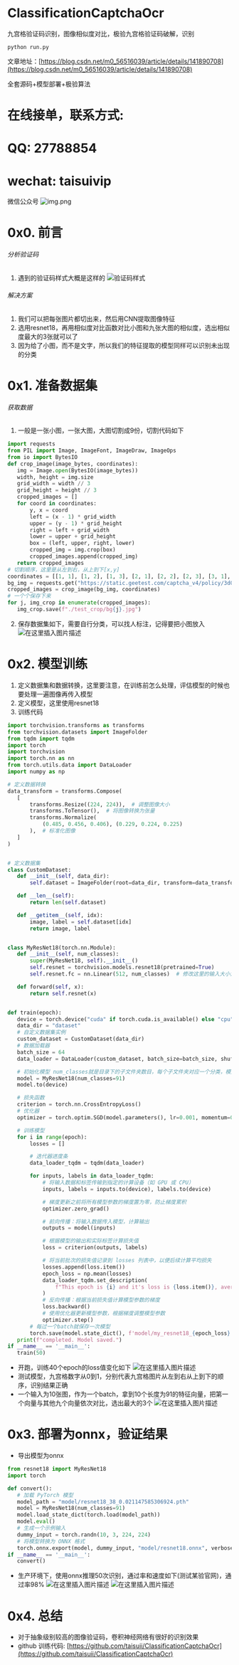 
# ClassificationCaptchaOcr

九宫格验证码识别，图像相似度对比，极验九宫格验证码破解，识别

```shell
python run.py
```

文章地址：[https://blog.csdn.net/m0_56516039/article/details/141890708](https://blog.csdn.net/m0_56516039/article/details/141890708)

全套源码+模型部署+极验算法

# 在线接单，联系方式:
# QQ: 27788854
# wechat: taisuivip

微信公众号
![img.png](image/img.png)

# 0x0. 前言
###### 分析验证码
1. 遇到的验证码样式大概是这样的
![验证码样式](https://i-blog.csdnimg.cn/direct/b62096ccaccc4ccd9b7b7cabc0b5d66a.png)

###### 解决方案

 1. 我们可以把每张图片都切出来，然后用CNN提取图像特征
 2. 选用resnet18，再用相似度对比函数对比小图和九张大图的相似度，选出相似度最大的3张就可以了
 3. 因为给了小图，而不是文字，所以我们的特征提取的模型同样可以识别未出现的分类

# 0x1. 准备数据集
###### 获取数据

 1. 一般是一张小图，一张大图，大图切割成9份，切割代码如下
 ```python
import requests
from PIL import Image, ImageFont, ImageDraw, ImageOps
from io import BytesIO
def crop_image(image_bytes, coordinates):
    img = Image.open(BytesIO(image_bytes))
    width, height = img.size
    grid_width = width // 3
    grid_height = height // 3
    cropped_images = []
    for coord in coordinates:
        y, x = coord
        left = (x - 1) * grid_width
        upper = (y - 1) * grid_height
        right = left + grid_width
        lower = upper + grid_height
        box = (left, upper, right, lower)
        cropped_img = img.crop(box)
        cropped_images.append(cropped_img)
    return cropped_images
# 切割顺序，这里是从左到右，从上到下[x,y]
coordinates = [[1, 1], [1, 2], [1, 3], [2, 1], [2, 2], [2, 3], [3, 1], [3, 2], [3, 3]]
bg_img = requests.get("https://static.geetest.com/captcha_v4/policy/3d0936b11a2c4a65bbb53635e656c780/nine/110394/2024-09-06T00/ed02acd0ac294a41b880d9106240f12a.jpg").content
cropped_images = crop_image(bg_img, coordinates)
# 一个个保存下来
for j, img_crop in enumerate(cropped_images):
    img_crop.save(f"./test_crop/bg{j}.jpg")
```
 2. 保存数据集如下，需要自行分类，可以找人标注，记得要把小图放入
![在这里插入图片描述](https://i-blog.csdnimg.cn/direct/2304c044256c4811b4f9746cf0f61187.png)
# 0x2. 模型训练
 1. 定义数据集和数据转换，这里要注意，在训练前怎么处理，评估模型的时候也要处理一遍图像再传入模型
 2. 定义模型，这里使用resnet18
 3. 训练代码
 ```python
import torchvision.transforms as transforms
from torchvision.datasets import ImageFolder
from tqdm import tqdm
import torch
import torchvision
import torch.nn as nn
from torch.utils.data import DataLoader
import numpy as np

# 定义数据转换
data_transform = transforms.Compose(
    [
        transforms.Resize((224, 224)),  # 调整图像大小
        transforms.ToTensor(),  # 将图像转换为张量
        transforms.Normalize(
            (0.485, 0.456, 0.406), (0.229, 0.224, 0.225)
        ),  # 标准化图像
    ]
)


# 定义数据集
class CustomDataset:
    def __init__(self, data_dir):
        self.dataset = ImageFolder(root=data_dir, transform=data_transform)

    def __len__(self):
        return len(self.dataset)

    def __getitem__(self, idx):
        image, label = self.dataset[idx]
        return image, label


class MyResNet18(torch.nn.Module):
    def __init__(self, num_classes):
        super(MyResNet18, self).__init__()
        self.resnet = torchvision.models.resnet18(pretrained=True)
        self.resnet.fc = nn.Linear(512, num_classes)  # 修改这里的输入大小为512

    def forward(self, x):
        return self.resnet(x)


def train(epoch):
    device = torch.device("cuda" if torch.cuda.is_available() else "cpu")
    data_dir = "dataset"
    # 自定义数据集实例
    custom_dataset = CustomDataset(data_dir)
    # 数据加载器
    batch_size = 64
    data_loader = DataLoader(custom_dataset, batch_size=batch_size, shuffle=True)

    # 初始化模型 num_classes就是目录下的子文件夹数目，每个子文件夹对应一个分类，模型输出的向量长度也是这个长度
    model = MyResNet18(num_classes=91)
    model.to(device)

    # 损失函数
    criterion = torch.nn.CrossEntropyLoss()
    # 优化器
    optimizer = torch.optim.SGD(model.parameters(), lr=0.001, momentum=0.9)

    # 训练模型
    for i in range(epoch):
        losses = []

        # 迭代器进度条
        data_loader_tqdm = tqdm(data_loader)

        for inputs, labels in data_loader_tqdm:
            # 将输入数据和标签传输到指定的计算设备（如 GPU 或 CPU）
            inputs, labels = inputs.to(device), labels.to(device)

            # 梯度更新之前将所有模型参数的梯度置为零，防止梯度累积
            optimizer.zero_grad()

            # 前向传播：将输入数据传入模型，计算输出
            outputs = model(inputs)

            # 根据模型的输出和实际标签计算损失值
            loss = criterion(outputs, labels)

            # 将当前批次的损失值记录到 losses 列表中，以便后续计算平均损失
            losses.append(loss.item())
            epoch_loss = np.mean(losses)
            data_loader_tqdm.set_description(
                f"This epoch is {i} and it's loss is {loss.item()}, average loss {epoch_loss}"
            )
            # 反向传播：根据当前损失值计算模型参数的梯度
            loss.backward()
            # 使用优化器更新模型参数，根据梯度调整模型参数
            optimizer.step()
        # 每过一个batch就保存一次模型
        torch.save(model.state_dict(), f'model/my_resnet18_{epoch_loss}.pth')
    print(f"completed. Model saved.")
if __name__ == '__main__':
    train(50)
```
- 开跑，训练40个epoch的loss值变化如下
![在这里插入图片描述](https://i-blog.csdnimg.cn/direct/3d474ffde803494b96bc90d27981eee5.png)
- 测试模型，九宫格数字从0到1，分别代表九宫格图片从左到右从上到下的顺序，识别结果正确
- 一个输入为10张图，作为一个batch，拿到10个长度为91的特征向量，把第一个向量与其他九个向量依次对比，选出最大的3个
![在这里插入图片描述](https://i-blog.csdnimg.cn/direct/44cf322d6e8c436d96c0b9e5c4dda3c2.png)
# 0x3. 部署为onnx，验证结果
- 导出模型为onnx
 ```python
 from resnet18 import MyResNet18
import torch

def convert():
    # 加载 PyTorch 模型
    model_path = "model/resnet18_38_0.021147585306924.pth"
    model = MyResNet18(num_classes=91)
    model.load_state_dict(torch.load(model_path))
    model.eval()
    # 生成一个示例输入
    dummy_input = torch.randn(10, 3, 224, 224)
    # 将模型转换为 ONNX 格式
    torch.onnx.export(model, dummy_input, "model/resnet18.onnx", verbose=True)
if __name__ == '__main__':
    convert()
 ```
 - 生产环境下，使用onnx推理50次识别，通过率和速度如下(测试某验官网)，通过率98%
 ![在这里插入图片描述](https://i-blog.csdnimg.cn/direct/b59e5abc94674021b6db4e22c2c389f7.png)
![在这里插入图片描述](https://i-blog.csdnimg.cn/direct/3a78464431f749c5984d02cfc0f76d7b.png)
# 0x4. 总结
 - 对于抽象级别较高的图像验证码，卷积神经网络有很好的识别效果
 - github 训练代码: [https://github.com/taisuii/ClassificationCaptchaOcr](https://github.com/taisuii/ClassificationCaptchaOcr)



